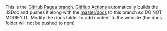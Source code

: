 This is the [GitHub Pages branch](https://github.com/Mattx8y/Nameless-API-JS/tree/gh-pages). [GitHub Actions](https://github.com/Mattx8y/Nameless-API-JS/actions) automatically builds the JSDoc and pushes it along with the [master/docs](https://github.com/Mattx8y/Nameless-API-JS/tree/master/docs) to this branch so DO NOT MODIFY IT. Modify the docs folder to add content to the website (the docs folder will not be pushed to npm)
